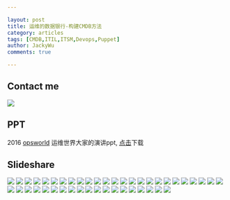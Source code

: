 ```yaml
---

layout: post
title: 运维的数据银行-构建CMDB方法
category: articles
tags: [CMDB,ITIL,ITSM,Devops,Puppet]
author: JackyWu
comments: true

---
```


## Contact me

![](/images/weixin-pic-jackywu.jpg)

## PPT

2016 [opsworld](http://www.bagevent.com/event/221354?bag_track=bagevent) 运维世界大家的演讲ppt, [点击](/images/build_cmdb/运维的数据银行.pdf)下载

## Slideshare

![](/images/build_cmdb/build_cmdb.001.jpeg)
![](/images/build_cmdb/build_cmdb.002.jpeg)
![](/images/build_cmdb/build_cmdb.003.jpeg)
![](/images/build_cmdb/build_cmdb.004.jpeg)
![](/images/build_cmdb/build_cmdb.005.jpeg)
![](/images/build_cmdb/build_cmdb.006.jpeg)
![](/images/build_cmdb/build_cmdb.007.jpeg)
![](/images/build_cmdb/build_cmdb.008.jpeg)
![](/images/build_cmdb/build_cmdb.009.jpeg)
![](/images/build_cmdb/build_cmdb.010.jpeg)
![](/images/build_cmdb/build_cmdb.011.jpeg)
![](/images/build_cmdb/build_cmdb.012.jpeg)
![](/images/build_cmdb/build_cmdb.013.jpeg)
![](/images/build_cmdb/build_cmdb.014.jpeg)
![](/images/build_cmdb/build_cmdb.015.jpeg)
![](/images/build_cmdb/build_cmdb.016.jpeg)
![](/images/build_cmdb/build_cmdb.017.jpeg)
![](/images/build_cmdb/build_cmdb.018.jpeg)
![](/images/build_cmdb/build_cmdb.019.jpeg)
![](/images/build_cmdb/build_cmdb.020.jpeg)
![](/images/build_cmdb/build_cmdb.021.jpeg)
![](/images/build_cmdb/build_cmdb.022.jpeg)
![](/images/build_cmdb/build_cmdb.023.jpeg)
![](/images/build_cmdb/build_cmdb.024.jpeg)
![](/images/build_cmdb/build_cmdb.025.jpeg)
![](/images/build_cmdb/build_cmdb.026.jpeg)
![](/images/build_cmdb/build_cmdb.027.jpeg)
![](/images/build_cmdb/build_cmdb.028.jpeg)
![](/images/build_cmdb/build_cmdb.029.jpeg)
![](/images/build_cmdb/build_cmdb.030.jpeg)
![](/images/build_cmdb/build_cmdb.031.jpeg)
![](/images/build_cmdb/build_cmdb.032.jpeg)
![](/images/build_cmdb/build_cmdb.033.jpeg)
![](/images/build_cmdb/build_cmdb.034.jpeg)
![](/images/build_cmdb/build_cmdb.035.jpeg)
![](/images/build_cmdb/build_cmdb.036.jpeg)
![](/images/build_cmdb/build_cmdb.037.jpeg)
![](/images/build_cmdb/build_cmdb.038.jpeg)
![](/images/build_cmdb/build_cmdb.039.jpeg)
![](/images/build_cmdb/build_cmdb.040.jpeg)
![](/images/build_cmdb/build_cmdb.041.jpeg)
![](/images/build_cmdb/build_cmdb.042.jpeg)
![](/images/build_cmdb/build_cmdb.043.jpeg)
![](/images/build_cmdb/build_cmdb.044.jpeg)
